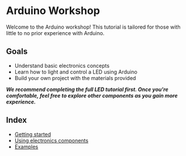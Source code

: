 # Arduino Workshop
Welcome to the Arduino workshop! This tutorial is tailored for those with little to no prior experience with Arduino.

## Goals
- Understand basic electronics concepts
- Learn how to light and control a LED using Arduino
- Build your own project with the materials provided

***We recommend completing the full LED tutorial first. Once you're comfortable, feel free to explore other components as you gain more experience.***

## Index
- [Getting started](1-getting-started/README.md)
- [Using electronics components](2-using-components/README.md)
- [Examples](3-examples/README.md)
